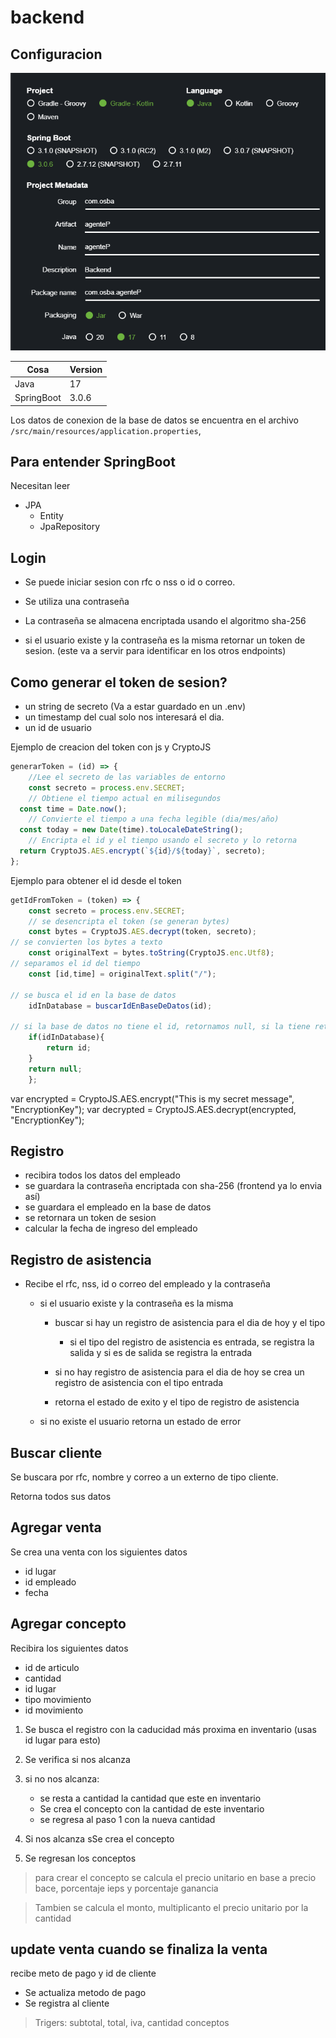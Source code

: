 # backend
## Configuracion
![img.png](img.png)


| Cosa      | Version |
|-----------|---------|
| Java      | 17      |
| SpringBoot| 3.0.6   |

Los datos de conexion de la base de datos se encuentra en el archivo `/src/main/resources/application.properties`,




## Para entender SpringBoot
Necesitan leer 
- JPA
    - Entity
    - JpaRepository

## Login

- Se puede iniciar sesion con rfc o nss o id o correo.
- Se utiliza una contraseña
- La contraseña se almacena encriptada usando el algoritmo sha-256

- si el usuario existe y la contraseña es la misma retornar un token de sesion. (este va a servir para identificar en los otros endpoints)
## Como generar el token de sesion?

- un string de secreto (Va a estar guardado en un .env)
- un timestamp del cual solo nos interesará el dia.
- un id de usuario

Ejemplo de creacion del token con js y CryptoJS
```js
generarToken = (id) => {
    //Lee el secreto de las variables de entorno
    const secreto = process.env.SECRET;
    // Obtiene el tiempo actual en milisegundos
  const time = Date.now();
    // Convierte el tiempo a una fecha legible (dia/mes/año)
  const today = new Date(time).toLocaleDateString();
    // Encripta el id y el tiempo usando el secreto y lo retorna
  return CryptoJS.AES.encrypt(`${id}/${today}`, secreto);
};

```
Ejemplo para obtener el id desde el token
```js
getIdFromToken = (token) => {
    const secreto = process.env.SECRET;
    // se desencripta el token (se generan bytes)
    const bytes = CryptoJS.AES.decrypt(token, secreto);
// se convierten los bytes a texto
    const originalText = bytes.toString(CryptoJS.enc.Utf8);
// separamos el id del tiempo
    const [id,time] = originalText.split("/");

// se busca el id en la base de datos
    idInDatabase = buscarIdEnBaseDeDatos(id);

// si la base de datos no tiene el id, retornamos null, si la tiene retornamos el id
    if(idInDatabase){
        return id;
    }
    return null;
    };
```

var encrypted = CryptoJS.AES.encrypt("This is my secret message", "EncryptionKey");
var decrypted = CryptoJS.AES.decrypt(encrypted, "EncryptionKey");


## Registro
- recibira todos los datos del empleado
- se guardara la contraseña encriptada con sha-256 (frontend ya lo envia así)
- se guardara el empleado en la base de datos
- se retornara un token de sesion
- calcular la fecha de ingreso del empleado

## Registro de asistencia
- Recibe el rfc, nss, id o correo del empleado y la contraseña
    - si el usuario existe y la contraseña es la misma
        
        - buscar si hay un registro de asistencia para el dia de hoy y el tipo
            - si el tipo del registro de asistencia  es entrada, se registra la salida y si es de salida se registra la entrada

        - si no hay registro de asistencia para el dia de hoy se crea un registro de asistencia con el tipo entrada

        - retorna el estado de exito y el tipo de registro de asistencia
    - si no existe el usuario retorna un estado de error

## Buscar cliente
Se buscara por rfc, nombre y correo a un externo de tipo cliente.

Retorna todos sus datos

## Agregar venta
Se crea una venta con los siguientes datos

- id lugar
- id empleado
- fecha


## Agregar concepto
Recibira los siguientes datos
- id de articulo
- cantidad
- id lugar
- tipo movimiento
- id movimiento 

1. Se busca el registro con la caducidad más proxima en inventario (usas id lugar para esto)
2. Se verifica si nos alcanza
3. si no nos alcanza:
    - se resta a cantidad la cantidad que este en inventario
    - Se crea el concepto con la cantidad de este inventario 
    - se regresa al paso 1 con la nueva cantidad


4. Si nos alcanza sSe crea el concepto

5. Se regresan los conceptos

> para crear el concepto se calcula el precio unitario en base a precio bace, porcentaje ieps y porcentaje ganancia

> Tambien se calcula el monto, multiplicanto el precio unitario por la cantidad


## update venta cuando se finaliza la venta
recibe meto de pago y id de cliente

- Se actualiza metodo de pago
- Se registra al cliente

> Trigers: subtotal, total, iva, cantidad conceptos


